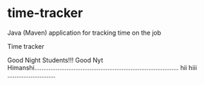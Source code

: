 # time-tracker
Java (Maven) application for tracking time on the job

Time tracker

Good Night Students!!!
Good Nyt Himanshi.................................................................................
hii hiii
...........................

